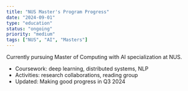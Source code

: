 ```yaml
---
title: "NUS Master's Program Progress"
date: "2024-09-01"
type: "education"
status: "ongoing"
priority: "medium"
tags: ["NUS", "AI", "Masters"]
---
```


Currently pursuing Master of Computing with AI specialization at NUS.

- Coursework: deep learning, distributed systems, NLP
- Activities: research collaborations, reading group
- Updated: Making good progress in Q3 2024

